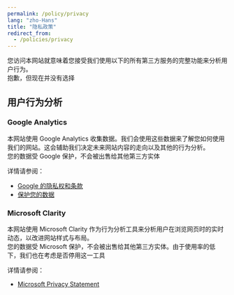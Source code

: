 ```yaml
---
permalink: /policy/privacy
lang: "zho-Hans"
title: "隐私政策"
redirect_from:
  - /policies/privacy
---
```


您访问本网站就意味着您接受我们使用以下的所有第三方服务的完整功能来分析用户行为。\
抱歉，但现在并没有选择

## 用户行为分析

### Google Analytics

本网站使用 Google Analytics 收集数据。我们会使用这些数据来了解您如何使用我们的网站。这会辅助我们决定未来网站内容的走向以及其他的行为分析。\
您的数据受 Google 保护，不会被出售给其他第三方实体

详情请参阅：

- [Google 的隐私权和条款](https://www.google.com/policies/privacy/partners/)
- [保护您的数据](https://support.google.com/analytics/answer/6004245)

### Microsoft Clarity

本网站使用 Microsoft Clarity 作为行为分析工具来分析用户在浏览网页时的实时动态，以改进网站样式与布局。\
您的数据受 Microsoft 保护，不会被出售给其他第三方实体。由于使用率的低下，我们也在考虑是否停用这一工具

详情请参阅：

- [Microsoft Privacy Statement](https://privacy.microsoft.com/privacystatement)
